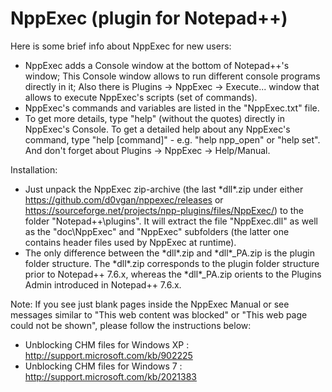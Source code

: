 # NppExec (plugin for Notepad++)

Here is some brief info about NppExec for new users:
* NppExec adds a Console window at the bottom of Notepad++'s window;
This Console window allows to run different console programs directly in it;
Also there is Plugins -> NppExec -> Execute... window that allows to execute NppExec's scripts (set of commands).
* NppExec's commands and variables are listed in the "NppExec.txt" file.
* To get more details, type "help" (without the quotes) directly in NppExec's Console. To get a detailed help about any NppExec's command, type "help [command]" - e.g. "help npp_open" or "help set".
And don't forget about Plugins -> NppExec -> Help/Manual.

Installation:
* Just unpack the NppExec zip-archive (the last \*dll\*.zip under either https://github.com/d0vgan/nppexec/releases or https://sourceforge.net/projects/npp-plugins/files/NppExec/) to the folder "Notepad++\plugins".
It will extract the file "NppExec.dll" as well as the "doc\NppExec" and "NppExec" subfolders (the latter one contains header files used by NppExec at runtime).
* The only difference between the \*dll\*.zip and \*dll\*_PA.zip is the plugin folder structure. The \*dll\*.zip corresponds to the plugin folder structure prior to Notepad++ 7.6.x, whereas the \*dll\*_PA.zip orients to the Plugins Admin introduced in Notepad++ 7.6.x.

Note:
If you see just blank pages inside the NppExec Manual or see messages similar to "This web content was blocked" or "This web page could not be shown", please follow the instructions below:
* Unblocking CHM files for Windows XP : http://support.microsoft.com/kb/902225
* Unblocking CHM files for Windows 7 : http://support.microsoft.com/kb/2021383
